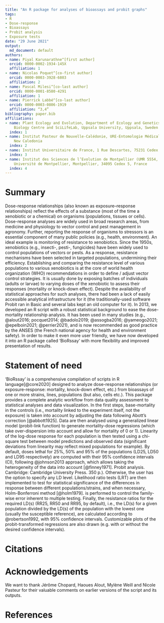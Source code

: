 ```yaml
---
title: "An R package for analyses of bioassays and probit graphs"
tags:
- R
- Dose-response
- Bioassays
- Probit analysis
- Exposure tests
date: "29 June 2021"
output:
  md_document: default
authors:
- name: Piyal Karunarathne^[first author]
  orcid: 0000-0002-1934-145X
  affiliation: 1
- name: Nicolas Poquet^[co-first author]
  orcid: 0000-0003-3928-6803
  affiliation: 2
- name: Pascal Milesi^[co-last author]
  orcid: 0000-0001-8580-4291
  affiliation: 1
- name: Pierrick Labbé^[co-last author]
  orcid: 0000-0003-0806-1919
  affiliation: “3,4”
bibliography: paper.bib
affiliations:
- name: Plant Ecology and Evolution, Department of Ecology and Genetics, Evolutionary
    Biology Centre and SciLifeLab, Uppsala University, Uppsala, Sweden
  index: 1
- name: Institut Pasteur de Nouvelle-Calédonie, URE-Entomologie Médicale, Nouméa,
    New Caledonia
  index: 2
- name: Institut Universitaire de France, 1 Rue Descartes, 75231 Cedex 05, Paris.
  index: 3
- name: Institut des Sciences de l’Evolution de Montpellier (UMR 5554, CNRS-UM-IRD-EPHE),
    Université de Montpellier, Montpellier, 34095 Cedex 5, France
  index: 4
---
```


# Summary

Dose-response relationships (also known as exposure–response relationships) reflect the effects of a substance (most of the time a xenobiotic or a chemical) on organisms (populations, tissues or cells). Dose-response analyses are widely used in broad research areas, from medicine and physiology to vector control and pest management in agronomy. Further, reporting the response of organisms to stressors is an essential component of many public policies (e.g., health, environment).
An ideal example is monitoring of resistance to xenobiotics. Since the 1950s, xenobiotics (e.g., insecti-, pesti-, fungicides) have been widely used to control populations of vectors or pests. As a response, resistance mechanisms have been selected in targeted populations, undermining their efficiency. Establishing and comparing the resistance level of various populations to various xenobiotics is at the core of world health organization (WHO) recommendations in order to define / adjust vector control strategies. It is usually done by exposing batches of individuals (adults or larvae) to varying doses of the xenobiotic to assess their responses (mortality or knock-down effect). Despite the availability of statistical approaches for such analyses, there had been a lack of easily accessible analytical infrastructure for it (the traditionally-used software Probit ran in Basic and several labs kept an old computer for it). In 2013, we developed an R script with a robust statistical background to ease the dose-mortality relationship analysis. It has been used in many studies (e.g., @alout2016; pocquet2014; @badolo2019; @assogba2016; @yameogo2021; @epelboin2021; @perrier2021), and is now recommended as good practice by the ANSES (the French national agency for health and environment safety). In order to make it even more user friendly, we have now developed it into an R package called ‘BioRssay’ with more flexibility and improved presentation of results.

# Statement of need

‘BioRssay’ is a comprehensive compilation of scripts in R language[@core2020] designed to analyze dose-response relationships (or exposure-response: mortality, knock-down effect, etc.)  from bioassays of one or more strains, lines, populations (but also, cells etc.). This package provides a complete analytic workflow from data quality assessment to statistical analyses and data visualization. In the first steps, base-mortality in the controls (i.e., mortality linked to the experiment itself, not the exposure) is taken into account by adjusting the data following Abott’s correction [@abbott1925]. Data are then analysed using a generalized linear model (probit-link function) to generate mortality-dose regressions (which take over-dispersion into account and allow for mortality of 0 or 1). Linearity of the log-dose response for each population is then tested using a chi-square test between model predictions and observed data (significant deviations from linearity may reflect mixed populations for example). By default, doses lethal for 25%, 50% and 95% of the populations (LD25, LD50 and LD95 respectively) are computed with their 95% confidence intervals (CI), following @johnson2013 approach, which allows taking the heterogeneity of the data into account [@finney1971]. Probit analysis. Cambridge: Cambridge University Press. 350 p.). Otherwise, the user has the option to specify any LD level. Likelihood ratio tests (LRT) are then implemented to test for statistical significance of the differences in response between different populations/strains, and when necessary, Holm-Bonferroni method [@holm1979]. is performed to control the family-wise error inherent to multiple testing. Finally, the resistance ratios for the required LD(s) (RR25, RR50 and RR95, by default), i.e., the LD(s) for a given population divided by the LD(s) of the population with the lowest one (usually the susceptible reference), are calculated according to @robertson1992, with 95% confidence intervals. Customizable plots of the probit-transformed regressions are also drawn (e.g. with or without the desired confidence intervals).

# Citations

# Acknowledgements

We want to thank Jérôme Chopard, Haoues Alout, Mylène Weill and Nicole Pasteur for their valuable comments on earlier versions of the script and its outputs.

# References


